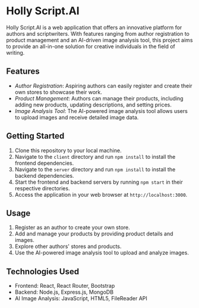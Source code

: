 # Holly Script.AI

Holly Script.AI is a web application that offers an innovative platform for authors and scriptwriters. With features ranging from author registration to product management and an AI-driven image analysis tool, this project aims to provide an all-in-one solution for creative individuals in the field of writing.

## Features

- *Author Registration*: Aspiring authors can easily register and create their own stores to showcase their work.
- *Product Management*: Authors can manage their products, including adding new products, updating descriptions, and setting prices.
- *Image Analysis Tool*: The AI-powered image analysis tool allows users to upload images and receive detailed image data.

## Getting Started

1. Clone this repository to your local machine.
2. Navigate to the `client` directory and run `npm install` to install the frontend dependencies.
3. Navigate to the `server` directory and run `npm install` to install the backend dependencies.
4. Start the frontend and backend servers by running `npm start` in their respective directories.
5. Access the application in your web browser at `http://localhost:3000`.

## Usage

1. Register as an author to create your own store.
2. Add and manage your products by providing product details and images.
3. Explore other authors' stores and products.
4. Use the AI-powered image analysis tool to upload and analyze images.

## Technologies Used

- Frontend: React, React Router, Bootstrap
- Backend: Node.js, Express.js, MongoDB
- AI Image Analysis: JavaScript, HTML5, FileReader API
